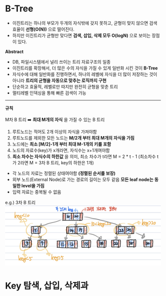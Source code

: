 # B-Tree
  - 이진트리는 하나의 부모가 두개의 자식밖에 갖지 못하고, 균형이 맞지 않으면 검색 효율이 **선형(O(N))** 으로 떨어진다.
  - 하지만 이진트리가 균형만 맞다면 **검색, 삽입, 삭제 모두 O(logN)** 으로 보이는 장점이 있다.

**Abstract**
  - DB, 파일시스템에서 널리 쓰이는 트리 자료구조의 일종
  - 이진트리를 확장해서, 더 많은 수의 자식을 가질 수 있게 일반화 시킨 것이 **B-Tree**
  - 자식수에 대해 일반화를 진행하면서, 하나의 레벨에 자식을 더 많이 저장하는 것이 아니라 **트리의 균형을 자동으로 맞추는 로직까지 구현**
  - 단순하고 효율적, 레벨로만 따지만 완전히 균형을 맞춘 트리
  - 멀티레벨 인덱싱을 통해 빠른 검색이 가능

---
**규칙**  
<br/>
M차 B 트리 ➡️ **최대 M개의 자식** 을 가질 수 있는 B 트리
  1. 루트노드는 적어도 2개 이상의 자식을 가져야함
  2. 루트노드를 제외한 모든 노드는 **M/2개 부터 최대 M개의 자식을 가짐**
  3. 노드에는 **최소 [M/2]-1개 부터 최대 M-1개의 키를 포함**
  4. 노드의 자료수(key)가 x개라면, 자식수는 x+1개여야함
  5. **최소 차수는 자식수의 하한값** 을 의미, 최소 차수가 t라면 M = 2 * t - 1 (최소차수 t가 2라면 M = 3차 B 트리, key의 하한은 1개)

  - 각 노드의 자료는 정렬된 상태여야함 **(정렬된 순서를 보장)**
  - 외부 노드(External Node)로 가는 경로의 길이는 모두 같음 **모든 leaf node는 동일한 level을 가짐**
  - 입력 자료는 중복될 수 없음  

e.g.) 3차 B 트리
<img width="600" src="./images/Btree.jpg">


# Key 탐색, 삽입, 삭제과
